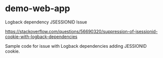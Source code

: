 # demo-web-app
Logback dependency JSESSIONID Issue

https://stackoverflow.com/questions/56690320/suppression-of-jsessionid-cookie-with-logback-dependencies

Sample code for issue with Logback dependencies adding JESSIONID cookie.
